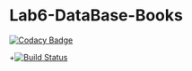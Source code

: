 # Lab6-DataBase-Books

[![Codacy Badge](https://api.codacy.com/project/badge/Grade/9aa81e50dafa484b87c3352ff6de257a)](https://www.codacy.com/app/mariukhin/Lab6-DataBase-Books?utm_source=github.com&amp;utm_medium=referral&amp;utm_content=mariukhin/Lab6-DataBase-Books&amp;utm_campaign=Badge_Grade)

+[![Build Status](https://travis-ci.org/Max-Tkachenko/Hibernate.svg?branch=master)](https://travis-ci.org/mariukhin/Lab6-DataBase-Books)
